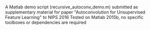 A Matlab demo script (recursive_autoconv_demo.m) submitted as supplementary material for paper "Autoconvolution for Unsupervised Feature Learning" to NIPS 2016
Tested on Matlab 2015b, no specific toolboxes or dependencies are required


